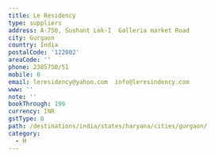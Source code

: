 ```yaml
---
title: Le Residency
type: suppliers
address: A-750, Sushant Lok-I  Galleria market Road
city: Gurgaon
country: India
postalCode: '122002'
areaCode: ''
phone: 2385750/51
mobile: 0
email: leresidency@yahoo.com  info@leresindency.com
www: ''
note: ''
bookThrough: 199
currency: INR
gstType: 0
path: /destinations/india/states/haryana/cities/gurgaon/
category:
  - H
---
```


